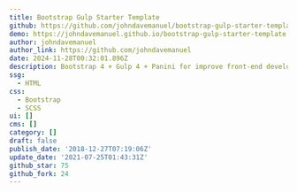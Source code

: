```yaml
---
title: Bootstrap Gulp Starter Template
github: https://github.com/johndavemanuel/bootstrap-gulp-starter-template
demo: https://johndavemanuel.github.io/bootstrap-gulp-starter-template
author: johndavemanuel
author_link: https://github.com/johndavemanuel
date: 2024-11-28T00:32:01.896Z
description: Bootstrap 4 + Gulp 4 + Panini for improve front-end development workflow
ssg:
  - HTML
css:
  - Bootstrap
  - SCSS
ui: []
cms: []
category: []
draft: false
publish_date: '2018-12-27T07:19:06Z'
update_date: '2021-07-25T01:43:31Z'
github_star: 75
github_fork: 24
---
```

